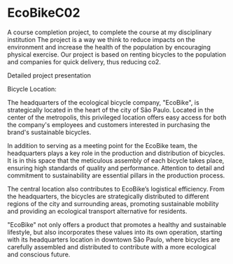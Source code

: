 # EcoBikeC02
A course completion project, to complete the course at my disciplinary institution  The project is a way we think to reduce impacts on the environment and increase the health of the population by encouraging physical exercise. Our project is based on renting bicycles to the population and companies for quick delivery, thus reducing co2.

Detailed project presentation

Bicycle Location:

The headquarters of the ecological bicycle company, "EcoBike", is strategically located in the heart of the city of São Paulo. Located in the center of the metropolis, this privileged location offers easy access for both the company's employees and customers interested in purchasing the brand's sustainable bicycles.

In addition to serving as a meeting point for the EcoBike team, the headquarters plays a key role in the production and distribution of bicycles. It is in this space that the meticulous assembly of each bicycle takes place, ensuring high standards of quality and performance. Attention to detail and commitment to sustainability are essential pillars in the production process.

The central location also contributes to EcoBike’s logistical efficiency. From the headquarters, the bicycles are strategically distributed to different regions of the city and surrounding areas, promoting sustainable mobility and providing an ecological transport alternative for residents.

"EcoBike" not only offers a product that promotes a healthy and sustainable lifestyle, but also incorporates these values into its own operation, starting with its headquarters location in downtown São Paulo, where bicycles are carefully assembled and distributed to contribute with a more ecological and conscious future.
